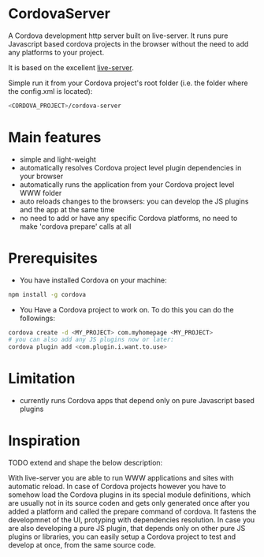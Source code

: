 # CordovaServer
A Cordova development http server built on live-server. It runs pure Javascript based cordova projects in the browser without the need to add any platforms to your project.

It is based on the excellent [live-server](https://github.com/tapio/live-server).

Simple run it from your Cordova project's root folder (i.e. the folder where the config.xml is located):

```sh
<CORDOVA_PROJECT>/cordova-server
```
# Main features

  * simple and light-weight
  * automatically resolves Cordova project level plugin dependencies in your browser
  * automatically runs the application from your Cordova project level WWW folder
  * auto reloads changes to the browsers: you can develop the JS plugins and the app at the same time
  * no need to add or have any specific Cordova platforms, no need to make 'cordova prepare' calls at all

# Prerequisites

  * You have installed Cordova on your machine:
```sh
npm install -g cordova
```
  * You Have a Cordova project to work on. To do this you can do the followings:
```sh
cordova create -d <MY_PROJECT> com.myhomepage <MY_PROJECT>
# you can also add any JS plugins now or later:
cordova plugin add <com.plugin.i.want.to.use>
```

# Limitation

  * currently runs Cordova apps that depend only on pure Javascript based plugins

# Inspiration

TODO extend and shape the below description:

With live-server you are able to run WWW applications and sites with automatic reload.
In case of Cordova projects however you have to somehow load the Cordova plugins in its special module definitions, which are usually not in its source coden and gets only generated once after you added a platform and called the prepare command of cordova. It fastens the developmnet of the UI, protyping with dependencies resolution.
In case you are also developing a pure JS plugin, that depends only on other pure JS plugins or libraries, you can easily setup a Cordova project to test and develop at once, from the same source code.

